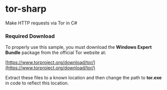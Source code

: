 # tor-sharp
Make HTTP requests via Tor in C#

### Required Download

To properly use this sample, you must download the **Windows Expert Bundle** package from the official Tor website at:

[https://www.torproject.org/download/tor/](https://www.torproject.org/download/tor/)

Extract these files to a known location and then change the path to **tor.exe** in code to reflect this location.
